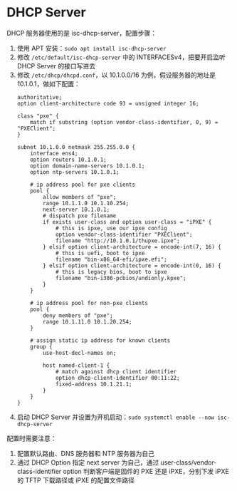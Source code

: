 # DHCP Server

DHCP 服务器使用的是 isc-dhcp-server，配置步骤：

1. 使用 APT 安装：`sudo apt install isc-dhcp-server`
2. 修改 `/etc/default/isc-dhcp-server` 中的 INTERFACESv4，把要开启监听 DHCP Server 的接口写进去
3. 修改 `/etc/dhcp/dhcpd.conf`，以 10.1.0.0/16 为例，假设服务器的地址是 10.1.0.1，做如下配置：
    ```
    authoritative;
    option client-architecture code 93 = unsigned integer 16;

    class "pxe" {
        match if substring (option vendor-class-identifier, 0, 9) = "PXEClient";
    }

    subnet 10.1.0.0 netmask 255.255.0.0 {
        interface ens4;
        option routers 10.1.0.1;
        option domain-name-servers 10.1.0.1;
        option ntp-servers 10.1.0.1;

        # ip address pool for pxe clients
        pool {
            allow members of "pxe";
            range 10.1.1.0 10.1.10.254;
            next-server 10.1.0.1;
            # dispatch pxe filename
            if exists user-class and option user-class = "iPXE" {
                # this is ipxe, use our ipxe config
                option vendor-class-identifier "PXEClient";
                filename "http://10.1.0.1/thupxe.ipxe";
            } elsif option client-architecture = encode-int(7, 16) {
                # this is uefi, boot to ipxe
                filename "bin-x86_64-efi/ipxe.efi";
            } elsif option client-architecture = encode-int(0, 16) {
                # this is legacy bios, boot to ipxe
                filename "bin-i386-pcbios/undionly.kpxe";
            }
        }

        # ip address pool for non-pxe clients
        pool {
            deny members of "pxe";
            range 10.1.11.0 10.1.20.254;
        }

        # assign static ip address for known clients
        group {
            use-host-decl-names on;

            host named-client-1 {
                # match against dhcp client identifier
                option dhcp-client-identifier 00:11:22;
                fixed-address 10.1.21.1;
            }
        }
    }
    ```
4. 启动 DHCP Server 并设置为开机启动：`sudo systemctl enable --now isc-dhcp-server`

配置时需要注意：

1. 配置默认路由、DNS 服务器和 NTP 服务器为自己
2. 通过 DHCP Option 指定 next server 为自己，通过 user-class/vendor-class-identifier option 判断客户端是固件的 PXE 还是 iPXE，分别下发 iPXE 的 TFTP 下载路径或 iPXE 的配置文件路径
